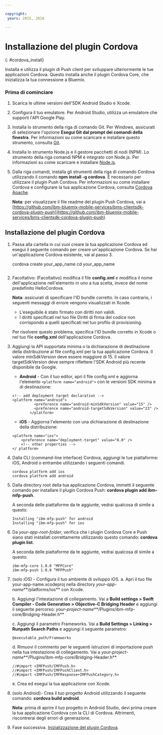 ```yaml
---

copyright:
 years: 2015, 2016

---
```


# Installazione del plugin Cordova
{: #cordova_install}

Installa e utilizza il plugin di Push client per sviluppare ulteriormente le tue applicazioni Cordova. Questo installa anche il plugin Cordova Core, che inizializza la tua connessione a Bluemix.

### Prima di cominciare 

1. Scarica le ultime versioni dell'SDK Android Studio e Xcode.
1. Configura il tuo emulatore. Per Android Studio, utilizza un emulatore che supporti l'API Google Play.
1. Installa lo strumento della riga di comando Git. Per Windows, assicurati di selezionare l'opzione **Esegui Git dal prompt dei comandi della finestra**. Per informazioni su come scaricare e installare questo strumento, consulta [Git](https://git-scm.com/downloads).

1. Installa lo strumento Node.js e il gestore pacchetti di nodi (NPM). Lo strumento della riga comandi NPM è integrato con Node.js. Per informazioni su come scaricare e installare [Node.js](https://nodejs.org/en/download/).
1. Dalla riga comandi, installa gli strumenti della riga di comando Cordova utilizzando il comando **npm install -g cordova**. È necessario per utilizzare il plugin Push Cordova. Per informazioni su come installare Cordova e configurare la tua applicazione Cordova, consulta [Cordova Apache](https://cordova.apache.org/#getstarted).

	**Nota**: per visualizzare il file readme del plugin Push Cordova, vai a [https://github.com/ibm-bluemix-mobile-services/bms-clientsdk-cordova-plugin-push](https://github.com/ibm-bluemix-mobile-services/bms-clientsdk-cordova-plugin-push)


## Installazione del plugin Cordova
1. Passa alla cartella in cui vuoi creare la tua applicazione Cordova ed esegui il seguente comando per
           creare un'applicazione Cordova. Se hai un'applicazione Cordova esistente, vai al passo 3.


	cordova create your_app_name
	cd your_app_name
	```
1. Facoltativo: (Facoltativo) modifica il file **config.xml** e modifica il nome dell'applicazione nell'elemento <name> in uno a tua scelta, invece del nome predefinito HelloCordova.

	**Nota**: assicurati di specificare l'ID bundle corretto. In caso contrario, i seguenti messaggi di errore vengono visualizzati in Xcode.
	* L'eseguibile è stato firmato con diritti non validi.
	* I diritti specificati nel tuo file Diritti di firma del codice non corrispondo a quelli specificati nel tuo profilo di provisioning.

	Per risolvere questo problema, specifica l'ID bundle corretto in Xcode o nel tuo file **config.xml** dell'applicazione Cordova.

1. Aggiungi la API supportata minima o la dichiarazione di destinazione della distribuzione al file config.xml per la tua applicazione Cordova. Il valore minSdkVersion deve essere maggiore di 15. Il valore targetSdkVersion deve sempre riflettere l'SDK Android più recente disponibile da Google.
	* **Android** - Con il tuo editor, apri il file config.xml e aggiorna l'elemento
```<platform name="android">``` con le versioni SDK minima e di destinazione:

	```
	<!-- add deployment target declaration -->
	<platform name="android">  
			  <preference name="android-minSdkVersion" value="15" />
			  <preference name="android-targetSdkVersion" value="23" />
			</platform>
	```
   * **iOS** - Aggiorna l'elemento <platform name="ios"> con una dichiarazione di destinazione della distribuzione:

	```
	<platform name="ios">
	    <preference name="deployment-target" value="8.0" />
	    <!-- other properties -->
	</ platform>
	```

1. Dalla CLI (command-line interface) Cordova, aggiungi le tue piattaforme: iOS, Android o entrambe utilizzando i seguenti comandi.

	```
	cordova platform add ios
	cordova platform add android
	```
1. Dalla directory root della tua applicazione Cordova, immetti il seguente comando per installare il plugin Cordova Push: **cordova plugin add ibm-mfp-push**.

	A seconda delle piattaforme da te aggiunte, vedrai qualcosa di simile a questo:

	```
	Installing "ibm-mfp-push" for android
	Installing "ibm-mfp-push" for ios
	```
1. Da *your-app-root-folder*, verifica che i plugin Cordova Core e Push siano stati installati correttamente utilizzando questo comando: **cordova plugin list**.

	A seconda delle piattaforme da te aggiunte, vedrai qualcosa di simile a questo:

	```
	ibm-mfp-core 1.0.0 "MFPCore"
	ibm-mfp-push 1.0.0 “MFPPush"
	```
1. (solo iOS) - Configura il tuo ambiente di sviluppo iOS.
	a. Apri il tuo file your-app-name.xcodeproj nella directory *your-app-name***/platforms/ios** con Xcode.

	b. Aggiungi l'intestazione di collegamento. Vai a **Build settings > Swift Compiler - Code Generation > Objective-C Bridging Header** e aggiungi il seguente percorso: *your-project-name***/Plugins/ibm-mfp-core/Bridging-Header.h**

	c. Aggiungi il parametro Frameworks. Vai a **Build Settings > Linking > Runpath Search Paths** e aggiungi il seguente parametro:
	```
	@executable_path/Frameworks
	```
	d. Rimuovi il commento per le seguenti istruzioni di importazione push nella tua intestazione di collegamento. Vai a *your-project-name***/Plugins/ibm-mfp-core/Bridging-Header.h**

	```
	//#import <IMFPush/IMFPush.h>
	//#import <IMFPush/IMFPushClient.h>
	//#import <IMFPush/IMFResponse+IMFPushCategory.h>
	```
	e. Crea ed esegui la tua applicazione con Xcode.
1. (solo Android)- Crea il tuo progetto Android utilizzando il seguente comando:
**cordova build android**.

	**Nota**: prima di aprire il tuo progetto in Android Studio, devi prima creare la tua applicazione Cordova con la CLI di Cordova. Altrimenti, riscontrerai degli errori di generazione.

1. Fase successiva. [Inizializzazione del plugin Cordova](t_cordova_initalize.html).
